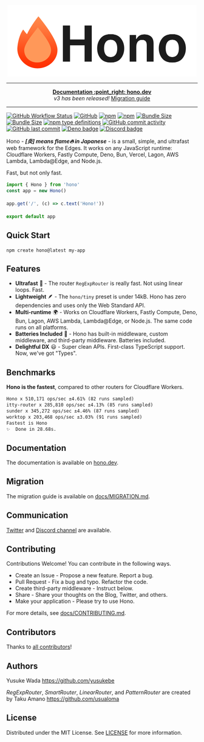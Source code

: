 <div align="center">
  <a href="https://hono.dev">
    <img src="https://raw.githubusercontent.com/honojs/hono/main/docs/images/hono-title.png" width="500" height="auto" alt="Hono"/>
  </a>
</div>

<hr />

<p align="center">
<a href="https://hono.dev"><b>Documentation :point_right: hono.dev</b></a><br />
<i>v3 has been released!</i> <a href="docs/MIGRATION.md">Migration guide</b>
</p>

<hr />

[![GitHub Workflow Status](https://img.shields.io/github/actions/workflow/status/honojs/hono/ci.yml?branch=main)](https://github.com/honojs/hono/actions)
[![GitHub](https://img.shields.io/github/license/honojs/hono)](https://github.com/honojs/hono/blob/main/LICENSE)
[![npm](https://img.shields.io/npm/v/hono)](https://www.npmjs.com/package/hono)
[![npm](https://img.shields.io/npm/dm/hono)](https://www.npmjs.com/package/hono)
[![Bundle Size](https://img.shields.io/bundlephobia/min/hono)](https://bundlephobia.com/result?p=hono)
[![Bundle Size](https://img.shields.io/bundlephobia/minzip/hono)](https://bundlephobia.com/result?p=hono)
[![npm type definitions](https://img.shields.io/npm/types/hono)](https://www.npmjs.com/package/hono)
[![GitHub commit activity](https://img.shields.io/github/commit-activity/m/honojs/hono)](https://github.com/honojs/hono/pulse)
[![GitHub last commit](https://img.shields.io/github/last-commit/honojs/hono)](https://github.com/honojs/hono/commits/main)
[![Deno badge](https://img.shields.io/endpoint?url=https%3A%2F%2Fdeno-visualizer.danopia.net%2Fshields%2Flatest-version%2Fx%2Fhono%2Fmod.ts)](https://doc.deno.land/https/deno.land/x/hono/mod.ts)
[![Discord badge](https://img.shields.io/discord/1011308539819597844?label=Discord&logo=Discord)](https://discord.gg/KMh2eNSdxV)

Hono - _**\[炎\] means flame🔥 in Japanese**_ - is a small, simple, and ultrafast web framework for the Edges.
It works on any JavaScript runtime: Cloudflare Workers, Fastly Compute, Deno, Bun, Vercel, Lagon, AWS Lambda, Lambda@Edge, and Node.js.

Fast, but not only fast.

```ts
import { Hono } from 'hono'
const app = new Hono()

app.get('/', (c) => c.text('Hono!'))

export default app
```

## Quick Start

```
npm create hono@latest my-app
```

## Features

- **Ultrafast** 🚀 - The router `RegExpRouter` is really fast. Not using linear loops. Fast.
- **Lightweight** 🪶 - The `hono/tiny` preset is under 14kB. Hono has zero dependencies and uses only the Web Standard API.
- **Multi-runtime** 🌍 - Works on Cloudflare Workers, Fastly Compute, Deno, Bun, Lagon, AWS Lambda, Lambda@Edge, or Node.js. The same code runs on all platforms.
- **Batteries Included** 🔋 - Hono has built-in middleware, custom middleware, and third-party middleware. Batteries included.
- **Delightful DX** 😃 - Super clean APIs. First-class TypeScript support. Now, we've got "Types".

## Benchmarks

**Hono is the fastest**, compared to other routers for Cloudflare Workers.

```
Hono x 510,171 ops/sec ±4.61% (82 runs sampled)
itty-router x 285,810 ops/sec ±4.13% (85 runs sampled)
sunder x 345,272 ops/sec ±4.46% (87 runs sampled)
worktop x 203,468 ops/sec ±3.03% (91 runs sampled)
Fastest is Hono
✨  Done in 28.68s.
```

## Documentation

The documentation is available on [hono.dev](https://hono.dev).

## Migration

The migration guide is available on [docs/MIGRATION.md](docs/MIGRATION.md).

## Communication

[Twitter](https://twitter.com/honojs) and [Discord channel](https://discord.gg/KMh2eNSdxV) are available.

## Contributing

Contributions Welcome! You can contribute in the following ways.

- Create an Issue - Propose a new feature. Report a bug.
- Pull Request - Fix a bug and typo. Refactor the code.
- Create third-party middleware - Instruct below.
- Share - Share your thoughts on the Blog, Twitter, and others.
- Make your application - Please try to use Hono.

For more details, see [docs/CONTRIBUTING.md](docs/CONTRIBUTING.md).

## Contributors

Thanks to [all contributors](https://github.com/honojs/hono/graphs/contributors)!

## Authors

Yusuke Wada <https://github.com/yusukebe>

_RegExpRouter_, _SmartRouter_, _LinearRouter_, and _PatternRouter_ are created by Taku Amano <https://github.com/usualoma>

## License

Distributed under the MIT License. See [LICENSE](LICENSE) for more information.
